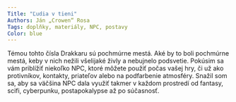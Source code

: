 ```yaml
---
Title: "Ľudia v tieni"
Authors: Ján „Crowen“ Rosa
Tags: doplňky, materiály, NPC, postavy
Color: blue
---
```

Témou tohto čísla Drakkaru sú pochmúrne
mestá. Aké by to boli pochmúrne
mestá, keby v nich nežili
všelijaké živly a nebujnelo podsvetie.
Pokúsim sa vám priblížiť niekoľko
NPC, ktoré môžete použiť počas vašej
hry, či už ako protivníkov, kontakty,
priateľov alebo na podfarbenie
atmosféry. Snažil som sa, aby
sa väčšina NPC dala využiť takmer
v každom prostredí od fantasy, scifi,
cyberpunku, postapokalypse až po
súčasnosť.
